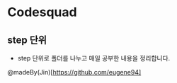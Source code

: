 # Codesquad

## step 단위

- step 단위로 폴더를 나누고 매일 공부한 내용을 정리합니다.

@madeBy(Jin)[https://github.com/eugene94]
